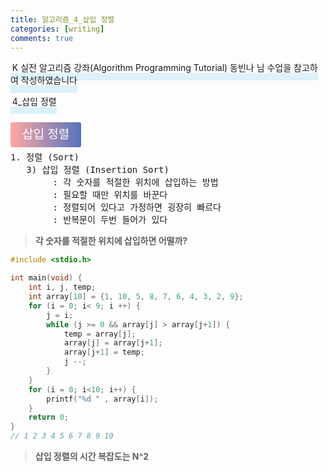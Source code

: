 ```yaml
---
title: 알고리즘_4_삽입 정렬
categories: [writing] 
comments: true
---
```

<p><span style="border-bottom: 12px solid #dcf1fb; padding: 0 0 0 0.2em;">K 실전 알고리즘 강좌(Algorithm Programming Tutorial) 동빈나 님 수업을 참고하여 작성하였습니다</span></p>
<p><span style="border-bottom: 12px solid #dcf1fb; padding: 0 0 0 0.2em;">4_삽입 정렬</span></p>

<html lang="en">
<head>
    <meta charset="UTF-8">
    <title>정의</title>
</head>
<body>

<pre>
</pre>

<p><span style="background: linear-gradient(to right, #ffa7a3, #5673bd); padding: 0.43em 1em; font-size: 19px; border-radius: 3px; color: #ffffff;">삽입 정렬</span></p>

<pre>
1. 정렬 (Sort)
   3) 삽입 정렬 (Insertion Sort)
        : 각 숫자를 적절한 위치에 삽입하는 방법
		: 필요할 때만 위치를 바꾼다
		: 정렬되어 있다고 가정하면 굉장히 빠르다
		: 반복문이 두번 들어가 있다
</pre>
</body>
</html>

>**각 숫자를 적절한 위치에 삽입하면 어떨까?**

```c
#include <stdio.h>

int main(void) {
	int i, j, temp;
	int array[10] = {1, 10, 5, 8, 7, 6, 4, 3, 2, 9};
	for (i = 0; i< 9; i ++) {
		j = i;
		while (j >= 0 && array[j] > array[j+1]) {
			temp = array[j];
			array[j] = array[j+1];
			array[j+1] = temp;
			j --;
		}
	}
	for (i = 0; i<10; i++) {
		printf("%d " , array[i]);
	}
	return 0;
}
// 1 2 3 4 5 6 7 8 9 10
```

>**삽입 정렬의 시간 복잡도는 N^2**